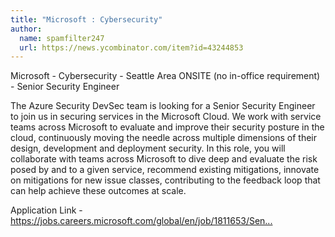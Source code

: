 ```yaml
---
title: "Microsoft : Cybersecurity"
author:
  name: spamfilter247
  url: https://news.ycombinator.com/item?id=43244853
---
```

Microsoft - Cybersecurity - Seattle Area ONSITE (no in-office requirement) - Senior Security Engineer

The Azure Security DevSec team is looking for a Senior Security Engineer to join us in securing services in the Microsoft Cloud. We work with service teams across Microsoft to evaluate and improve their security posture in the cloud, continuously moving the needle across multiple dimensions of their design, development and deployment security. In this role, you will collaborate with teams across Microsoft to dive deep and evaluate the risk posed by and to a given service, recommend existing mitigations, innovate on mitigations for new issue classes, contributing to the feedback loop that can help achieve these outcomes at scale.

Application Link - <a href="https:&#x2F;&#x2F;jobs.careers.microsoft.com&#x2F;global&#x2F;en&#x2F;job&#x2F;1811653&#x2F;Senior-Security-Engineer" rel="nofollow">https:&#x2F;&#x2F;jobs.careers.microsoft.com&#x2F;global&#x2F;en&#x2F;job&#x2F;1811653&#x2F;Sen...</a>
<JobApplication />
